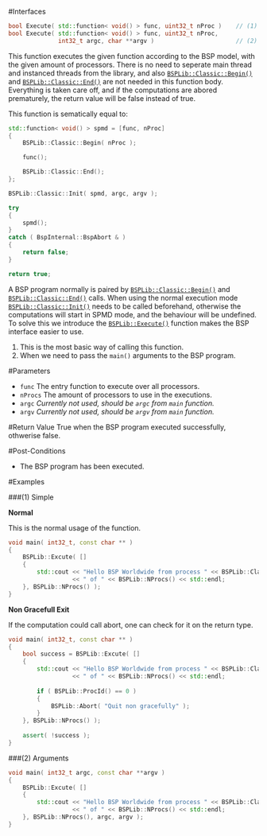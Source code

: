 #Interfaces

```cpp
bool Execute( std::function< void() > func, uint32_t nProc )    // (1) Simple
bool Execute( std::function< void() > func, uint32_t nProc, 
              int32_t argc, char **argv )                       // (2) Arguments
```
This function executes the given function according to the BSP model, with the
given amount of processors. There is no need to seperate main thread and instanced threads from the library, 
and also [`BSPLib::Classic::Begin()`](begin.md) and [`BSPLib::Classic::End()`](end.md) are not needed in 
this function body. Everything is taken care off, and if the computations are abored prematurely,
the return value will be false instead of true.
 
This function is sematically equal to:
```cpp
std::function< void() > spmd = [func, nProc]
{
    BSPLib::Classic::Begin( nProc );

    func();

    BSPLib::Classic::End();
};

BSPLib::Classic::Init( spmd, argc, argv );

try
{
    spmd();
}
catch ( BspInternal::BspAbort & )
{
    return false;
}

return true;
```

A BSP program normally is paired by [`BSPLib::Classic::Begin()`](begin.md) 
and [`BSPLib::Classic::End()`](end.md) calls. When using the normal execution mode
[`BSPLib::Classic::Init()`](init.md) needs to be called beforehand, otherwise 
the computations will start in SPMD mode, and the behaviour will be undefined.
To solve this we introduce the [`BSPLib::Execute()`](execute.md) function makes the
BSP interface easier to use.

1. This is the most basic way of calling this function.
2. When we need to pass the `main()` arguments to the BSP program.

#Parameters

* `func`   The entry function to execute over all processors.
* `nProcs` The amount of processors to use in the executions.
* `argc`   *Currently not used, should be `argc` from `main` function.*
* `argv`   *Currently not used, should be `argv` from `main` function.*

#Return Value
True when the BSP program executed successfully, othwerise false.

#Post-Conditions

 * The BSP program has been executed.
  
#Examples

###(1) Simple

**Normal**

This is the normal usage of the function.

```cpp
void main( int32_t, const char ** )
{
    BSPLib::Excute( []
    {
        std::cout << "Hello BSP Worldwide from process " << BSPLib::Classic::ProcId() 
                  << " of " << BSPLib::NProcs() << std::endl;
    }, BSPLib::NProcs() );
}
```

**Non Gracefull Exit**

If the computation could call abort, one can check for it on the return type.

```cpp
void main( int32_t, const char ** )
{
    bool success = BSPLib::Excute( []
    {
        std::cout << "Hello BSP Worldwide from process " << BSPLib::Classic::ProcId() 
                  << " of " << BSPLib::NProcs() << std::endl;
                  
        if ( BSPLib::ProcId() == 0 )
        {
            BSPLib::Abort( "Quit non gracefully" );
        }
    }, BSPLib::NProcs() );
    
    assert( !success );
}
```

###(2) Arguments

```cpp
void main( int32_t argc, const char **argv )
{
    BSPLib::Excute( []
    {
        std::cout << "Hello BSP Worldwide from process " << BSPLib::Classic::ProcId() 
                  << " of " << BSPLib::NProcs() << std::endl;
    }, BSPLib::NProcs(), argc, argv );
}
```